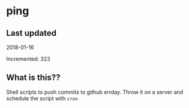 # ping

## Last updated
2018-01-16

Incremented: 323

## What is this??
Shell scripts to push commits to github errday. Throw it on a server and schedule the script with `cron`
